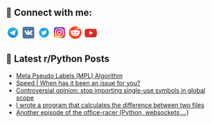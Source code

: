 ## 🔎 Connect with me:
[<img src="https://github.com/bullbesh/bullbesh/blob/main/images/Telegram.png" width="32" height="32" />](https://t.me/bullbesh)
[<img src="https://github.com/bullbesh/bullbesh/blob/main/images/VK.png" width="32" height="32" />](https://vk.com/bullbesh)
[<img src="https://github.com/bullbesh/bullbesh/blob/main/images/Twitter.png" width="32" height="32" />](https://twitter.com/bullbesh1)
[<img src="https://github.com/bullbesh/bullbesh/blob/main/images/Instagram.png" width="32" height="32" />](https://www.instagram.com/bullbesh)
[<img src="https://github.com/bullbesh/bullbesh/blob/main/images/Reddit.png" width="32" height="32" />](https://www.reddit.com/user/bullbesh)
[<img src="https://github.com/bullbesh/bullbesh/blob/main/images/YouTube.png" width="32" height="32" />](https://www.youtube.com/channel/UCtfjRs6uzgq5mfm8S06WTcg)

## 📕 Latest r/Python Posts
<!-- BLOG-POST-LIST:START -->
- [Meta Pseudo Labels &lpar;MPL&rpar; Algorithm](https://www.reddit.com/r/Python/comments/11u3hqg/meta_pseudo_labels_mpl_algorithm/)
- [Speed | When has it been an issue for you?](https://www.reddit.com/r/Python/comments/11u0gp7/speed_when_has_it_been_an_issue_for_you/)
- [Controversial opinion: stop importing single-use symbols in global scope](https://www.reddit.com/r/Python/comments/11tyoes/controversial_opinion_stop_importing_singleuse/)
- [I wrote a program that calculates the difference between two files](https://www.reddit.com/r/Python/comments/11twxa5/i_wrote_a_program_that_calculates_the_difference/)
- [Another episode of the office-racer &lpar;Python, websockets,...&rpar;](https://www.reddit.com/r/Python/comments/11tt2gm/another_episode_of_the_officeracer_python/)
<!-- BLOG-POST-LIST:END -->

